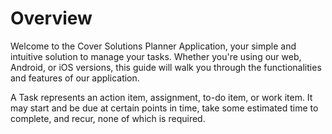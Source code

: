 # Overview

Welcome to the Cover Solutions Planner Application, your simple and intuitive solution to manage your tasks. Whether you're using our web, Android, or iOS versions, this guide will walk you through the functionalities and features of our application.

A Task represents an action item, assignment, to-do item, or work item. It may start and be due at certain points in time, take some estimated time to complete, and recur, none of which is required.
